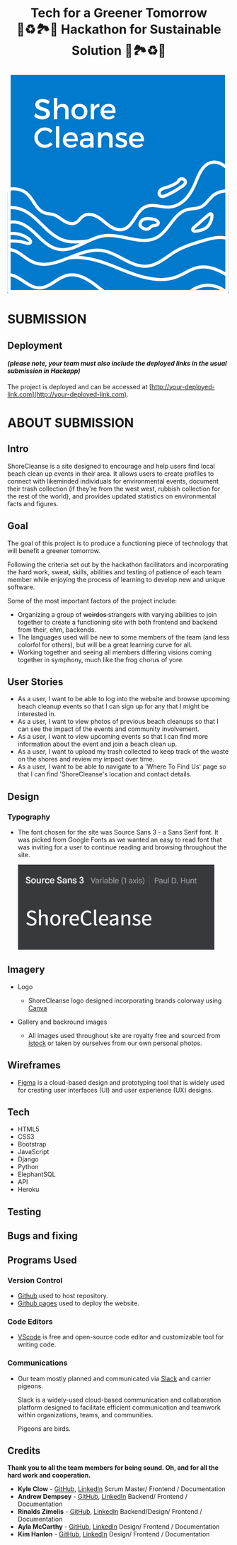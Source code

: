 
<h1 align="center">Tech for a Greener Tomorrow <br> 🍃♻️🏞️🌱 Hackathon for Sustainable Solution 🌱🏞️♻️🍃

</h1>


![Summer of Code Banner](static/uploads/logo.png)



# SUBMISSION
## Deployment
#### _(please note, your team must also include the deployed links in the usual submission in Hackapp)_
The project is deployed and can be accessed at [http://your-deployed-link.com](http://your-deployed-link.com).



# ABOUT SUBMISSION
## Intro
ShoreCleanse is a site designed to encourage and help users find local beach clean up events in their area. It allows users to create profiles to connect with likeminded individuals for environmental events, document their trash collection (if they're from the west west, rubbish collection for the rest of the world), and provides updated statistics on environmental facts and figures.

## Goal
The goal of this project is to produce a functioning piece of technology that will benefit a greener tomorrow.  

Following the criteria set out by the hackathon facilitators and incorporating the hard work, sweat,  skills, abilities and testing of patience of each team member while enjoying the process of learning to develop new and unique software.

Some of the most important factors of the project include:

  - Organizing a group of <strike>weirdos </strike>strangers with varying abilities to join together to create a functioning site with both frontend and backend from their, ehm, backends.
  - The languages used will be new to some members of the team (and less colorfol for others), but will be a great learning curve for all.
  - Working together and seeing all members differing visions coming together in symphony, much like the frog chorus of yore.



## User Stories


* As a user, I want to be able to log into the website and browse upcoming beach cleanup events so that I can sign up for any that I might be interested in.
* As a user, I want to view photos of previous beach cleanups so that I can see the impact of the events and community involvement.
* As a user, I want to view upcoming events so that I can find more information about the event and join a beach clean up.
* As a user, I want to upload my trash collected to keep track of the waste on the shores and review my impact over time.
* As a user, I want to be able to navigate to a 'Where To Find Us' page so that I can find 'ShoreCleanse's location and contact details.

## Design
### Typography


- The font chosen for the site was Source Sans 3 - a Sans Serif font. It was picked from Google Fonts as we wanted an easy to read font that was inviting for a user to continue reading and browsing throughout the site.  

  ![Source Sans 3](static/uploads/shorecleansesourcesans3font.png)

## Imagery
* Logo 
  * ShoreCleanse logo designed incorporating brands colorway using [Canva](https://www.canva.com) 

* Gallery and backround images
  * All images used throughout site are royalty free and sourced from [istock](www.istock.com) or taken by ourselves from our own personal photos.

## Wireframes

 - [Figma](www.figma.com) is a cloud-based design and prototyping tool that is widely used for creating user interfaces (UI) and user experience (UX) designs. 


## Tech
* HTML5
* CSS3
* Bootstrap
* JavaScript
* Django
* Python
* ElephantSQL
* API
* Heroku

## Testing

## Bugs and fixing

## Programs Used

### Version Control

* [Github](https://github.com/) used to host repository.
* [Github pages](https://pages.github.com/) used to deploy the website.
### Code Editors
* [VScode](https://code.visualstudio.com/) is  free and open-source code editor and customizable tool for writing code.
### Communications



* Our team mostly planned and communicated via [Slack](https://slack.com/intl/en-ie/) and carrier pigeons.  
  
  Slack is a widely-used cloud-based communication and collaboration platform designed to facilitate efficient communication and teamwork within organizations, teams, and communities.  
  
  Pigeons are birds.


## Credits
 **Thank you to all the team members for being sound. Oh, and for all the hard work and cooperation.**

  
 
  - **Kyle Clow** - [GitHub](https://github.com/KTC96), [LinkedIn](https://www.linkedin.com/in/kyle-clow-43471b130/)
  Scrum Master/ Frontend / Documentation
  - **Andrew Dempsey** - [GitHub](https://github.com/andrewdempsey2018), [LinkedIn](https://www.linkedin.com/in/andrew-dempsey-20ab40180/)
  Backend/ Frontend / Documentation
  - **Rinalds Zimelis** - [GitHub](https://github.com/rinalds98), [LinkedIn](https://www.linkedin.com)
  Backend/Design/ Frontend / Documentation
  - **Ayla McCarthy** - [GitHub](https://github.com/Aylamccarthy), [LinkedIn](https://www.linkedin.com)
   Design/ Frontend / Documentation
  - **Kim Hanlon** - [GitHub](https://github.com/kimatron), [LinkedIn](https://www.linkedin.com/in/)
   Design/ Frontend / Documentation